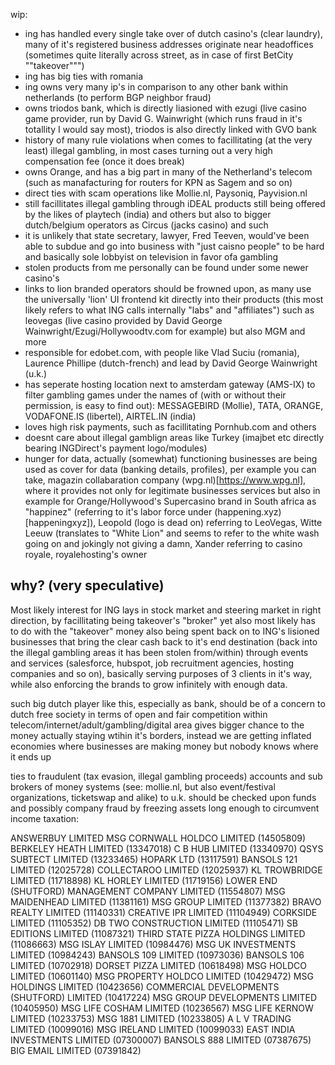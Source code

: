wip:

- ing has handled every single take over of dutch casino's (clear laundry), many of it's registered business addresses originate near headoffices (sometimes quite literally across street, as in case of first BetCity ""takeover""")
- ing has big ties with romania
- ing owns very many ip's in comparison to any other bank within netherlands (to perform BGP neighbor fraud)
- owns triodos bank, which is directly liasioned with ezugi (live casino game provider, run by David G. Wainwright (which runs fraud in it's totallity I would say most), triodos is also directly linked with GVO bank
- history of many rule violations when comes to facillitating (at the very least) illegal gambling, in most cases turning out a very high compensation fee (once it does break)
- owns Orange, and has a big part in many of the Netherland's telecom (such as manafacturing for routers for KPN as Sagem and so on)
- direct ties with scam operations like Mollie.nl, Paysoniq, Payvision.nl
- still facillitates illegal gambling through iDEAL products still being offered by the likes of playtech (india) and others but also to bigger dutch/belgium operators as Circus (jacks casino) and such
- it is unlikely that state secretary, lawyer, Fred Teeven, would've been able to subdue and go into business with "just caisno people" to be hard and basically sole lobbyist on television in favor ofa gambling
- stolen products from me personally can be found under some newer casino's
- links to lion branded operators should be frowned upon, as many use the universally 'lion' UI frontend kit directly into their products (this most likely refers to what ING calls internally "labs" and "affiliates") such as leovegas (live casino provided by David George Wainwright/Ezugi/Hollywoodtv.com for example) but also MGM and more
- responsible for edobet.com, with people like Vlad Suciu (romania), Laurence Phillipe (dutch-french) and lead by David George Wainwright (u.k.)
- has seperate hosting location next to amsterdam gateway (AMS-IX) to filter gambling games under the names of (with or without their permission, is easy to find out): MESSAGEBIRD (Mollie), TATA, ORANGE, VODAFONE.IS (libertel), AIRTEL.IN (india)
- loves high risk payments, such as facillitating Pornhub.com and others
- doesnt care about illegal gamblign areas like Turkey (imajbet etc directly bearing INGDirect's payment logo/modules)
- hunger for data, actually (somewhat) functioning businesses are being used as cover for data (banking details, profiles), per example you can take, magazin collabaration company (wpg.nl)[https://www.wpg.nl], where it provides not only for legitimate businesses services but also in example for Orange/Hollywood's Supercasino brand in South africa as "happinez" (referring to it's labor force under (happening.xyz)[happeningxyz]), Leopold (logo is dead on) referring to LeoVegas, Witte Leeuw (translates to "White Lion" and seems to refer to the white wash going on and jokingly not giving a damn, Xander referring to casino royale, royalehosting's owner 


## why? (very speculative)
Most likely interest for ING lays in stock market and steering market in right direction, by facillitating being takeover's "broker" yet also most likely has to do with the "takeover" money also being spent back on to ING's lisioned businesses that bring the clear cash back to it's end destination (back into the illegal gambling areas it has been stolen from/within) through events and services (salesforce, hubspot, job recruitment agencies, hosting companies and so on), basically serving purposes of 3 clients in it's way, while also enforcing the brands to grow infinitely with enough data.


such big dutch player like this, especially as bank, should be of a concern to dutch free society in terms of open and fair competition within telecom/internet/adult/gambling/digital area gives bigger chance to the money actually staying wtihin it's borders, instead we are getting inflated economies where businesses are making money but nobody knows where it ends up 


ties to fraudulent (tax evasion, illegal gambling proceeds) accounts and sub brokers of money systems (see: mollie.nl, but also event/festival organizations, ticketswap and alike) to u.k. should be checked upon funds and possibly company fraud by freezing assets long enough to circumvent income taxation:

ANSWERBUY LIMITED MSG CORNWALL HOLDCO LIMITED (14505809) BERKELEY HEATH LIMITED (13347018) C B HUB LIMITED (13340970) QSYS SUBTECT LIMITED (13233465) HOPARK LTD (13117591) BANSOLS 121 LIMITED (12025728) COLLECTAROO LIMITED (12025937) KL TROWBRIDGE LIMITED (11718898) KL HORLEY LIMITED (11719156) LOWER END (SHUTFORD) MANAGEMENT COMPANY LIMITED (11554807) MSG MAIDENHEAD LIMITED (11381161) MSG GROUP LIMITED (11377382) BRAVO REALTY LIMITED (11140331) CREATIVE IPR LIMITED (11104949) CORKSIDE LIMITED (11105352) DB TWO CONSTRUCTION LIMITED (11105471) SB EDITIONS LIMITED (11087321) THIRD STATE PIZZA HOLDINGS LIMITED (11086663) MSG ISLAY LIMITED (10984476) MSG UK INVESTMENTS LIMITED (10984243) BANSOLS 109 LIMITED (10973036) BANSOLS 106 LIMITED (10702918) DORSET PIZZA LIMITED (10618498) MSG HOLDCO LIMITED (10601140) MSG PROPERTY HOLDCO LIMITED (10429472) MSG HOLDINGS LIMITED (10423656) COMMERCIAL DEVELOPMENTS (SHUTFORD) LIMITED (10417224) MSG GROUP DEVELOPMENTS LIMITED (10405950) MSG LIFE COSHAM LIMITED (10236567) MSG LIFE KERNOW LIMITED (10233753) MSG 1881 LIMITED (10233805) A L V TRADING LIMITED (10099016) MSG IRELAND LIMITED (10099033) EAST INDIA INVESTMENTS LIMITED (07300007) BANSOLS 888 LIMITED (07387675) BIG EMAIL LIMITED (07391842)
